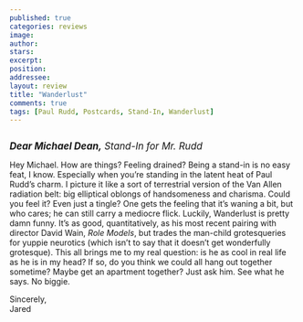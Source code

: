 ```yaml
---
published: true
categories: reviews
image:
author: 
stars: 
excerpt: 
position: 
addressee: 
layout: review
title: "Wanderlust"
comments: true
tags: [Paul Rudd, Postcards, Stand-In, Wanderlust]
---
```

<div><p><strong><span class="full-image-block ssNonEditable"><span><img src="http://static.squarespace.com/static/5005f6bcc4aa41161b33e89e/5329cf1fe4b07c068ebf74de/5329cf1fe4b07c068ebf74ee/1336621148013/wander.jpg" alt="" /></span></span></strong></p>
<p><span style="font-size:120%;"><em><strong>Dear Michael Dean,</strong> Stand-In for Mr. Rudd</em></span></p>
<p>Hey Michael. How are things? Feeling drained? Being a stand-in is no easy feat, I know. Especially when you&rsquo;re standing in the latent heat of Paul Rudd&rsquo;s charm. I picture it like a sort of terrestrial version of the Van Allen radiation belt: big elliptical oblongs of handsomeness and charisma. Could you feel it? Even just a tingle? One gets the feeling that it&rsquo;s waning a bit, but who cares; he can still carry a mediocre flick. Luckily, Wanderlust is pretty damn funny. It&rsquo;s as good, quantitatively, as his most recent pairing with director David Wain, <em>Role Models</em>, but trades the man-child grotesqueries for yuppie neurotics (which isn&rsquo;t to say that it doesn&rsquo;t get wonderfully grotesque). This all brings me to my real question: is he as cool in real life as he is in my head? If so, do you think we could all hang out together sometime? Maybe get an apartment together? Just ask him. See what he says. No biggie.</p>
<p>Sincerely,<br />Jared</p></div>
